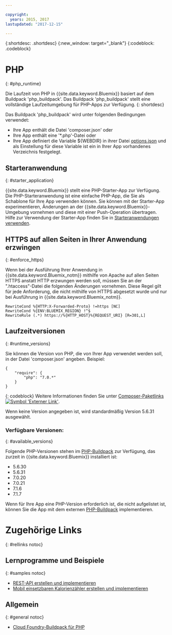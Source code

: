 ```yaml
---

copyright:
  years: 2015, 2017
lastupdated: "2017-12-15"

---
```


{:shortdesc: .shortdesc}
{:new_window: target="_blank"}
{:codeblock: .codeblock}

# PHP
{: #php_runtime}

Die Laufzeit von PHP in {{site.data.keyword.Bluemix}} basiert auf dem Buildpack 'php_buildpack'.
Das Buildpack 'php_buildpack' stellt eine vollständige Laufzeitumgebung für PHP-Apps zur Verfügung.
{: shortdesc}

Das Buildpack 'php_buildpack' wird unter folgenden Bedingungen verwendet:
* Ihre App enthält die Datei 'composer.json' oder
* Ihre App enthält eine '*.php'-Datei oder
* Ihre App definiert die Variable ${WEBDIR} in ihrer Datei [options.json](https://docs.cloudfoundry.org/buildpacks/php/gsg-php-config.html) und als Einstellung für diese Variable ist ein in Ihrer App vorhandenes Verzeichnis festgelegt.

## Starteranwendung
{: #starter_application}

{{site.data.keyword.Bluemix}} stellt eine PHP-Starter-App zur Verfügung.  Die PHP-Starteranwendung ist eine einfache PHP-App, die Sie als Schablone für Ihre App verwenden können. Sie können mit der Starter-App experimentieren, Änderungen an der {{site.data.keyword.Bluemix}}-Umgebung vornehmen und diese mit einer Push-Operation übertragen.  Hilfe zur Verwendung der Starter-App finden Sie in [Starteranwendungen verwenden](/docs/cfapps/starter_app_usage.html).

## HTTPS auf allen Seiten in Ihrer Anwendung erzwingen
{: #enforce_https}

Wenn bei der Ausführung Ihrer Anwendung in {{site.data.keyword.Bluemix_notm}} mithilfe von Apache auf allen Seiten HTTPS anstatt HTTP erzwungen werden soll, müssen Sie an der ".htaccess"-Datei die folgenden Änderungen vornehmen. Diese Regel gilt für jede Anforderung, die nicht mithilfe von HTTPS abgesetzt wurde und nur bei Ausführung in {{site.data.keyword.Bluemix_notm}}.

```
RewriteCond %{HTTP:X-Forwarded-Proto} !=https [NC]
RewriteCond %{ENV:BLUEMIX_REGION} !^$
RewriteRule (.*) https://%{HTTP_HOST}%{REQUEST_URI} [R=301,L]
```

## Laufzeitversionen
{: #runtime_versions}

Sie können die Version von PHP, die von Ihrer App verwendet werden soll, in der Datei 'composer.json' angeben. Beispiel:

```
{
    "require": {
        "php": "7.0.*"
    }
}
```
{: codeblock}
Weitere Informationen finden Sie unter [Composer-Paketlinks ![Symbol 'Externer Link'](../../icons/launch-glyph.svg "Symbol 'Externer Link'")](https://getcomposer.org/doc/04-schema.md#package-links).

Wenn keine Version angegeben ist, wird standardmäßig Version 5.6.31 ausgewählt.

### Verfügbare Versionen:
{: #available_versions}

Folgende PHP-Versionen stehen im [PHP-Buildpack](https://github.com/cloudfoundry/php-buildpack/releases/tag/v4.3.27) zur Verfügung, das zurzeit in {{site.data.keyword.Bluemix}} installiert ist:

* 5.6.30
* 5.6.31
* 7.0.20
* 7.0.21
* 7.1.6
* 7.1.7

Wenn für Ihre App eine PHP-Version erforderlich ist, die nicht aufgelistet ist, können Sie die App mit dem externen [PHP-Buildpack](https://github.com/cloudfoundry/php-buildpack.git) implementieren.

# Zugehörige Links
{: #rellinks notoc}
## Lernprogramme und Beispiele
{: #samples notoc}
* [REST-API erstellen und implementieren](http://www.ibm.com/developerworks/library/wa-deployrest-app/)
* [Mobil einsetzbaren Kalorienzähler erstellen und implementieren](http://www.ibm.com/developerworks/library/mo-bluemix-php-nutritionix-angularjs/)
## Allgemein
{: #general notoc}
* [Cloud Foundry-Buildpack für PHP](https://github.com/cloudfoundry/php-buildpack.git)
